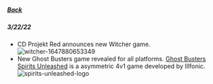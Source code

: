 ##### [Back](https://fasthunter.github.io/)

##### 3/22/22

- CD Projekt Red announces new Witcher game.![witcher-1647880653349](https://user-images.githubusercontent.com/77786300/159556862-d083168f-19ef-46c7-b15c-111240f92766.png)
- New Ghost Busters game revealed for all platforms. [Ghost Busters Spirits Unleashed](https://youtu.be/SvU0NnTCxXM) is a asymmetric 4v1 game developed by Illfonic. ![spirits-unleashed-logo](https://user-images.githubusercontent.com/77786300/159557602-1638fa21-dcad-4693-b441-27b17c1c19ff.png)
